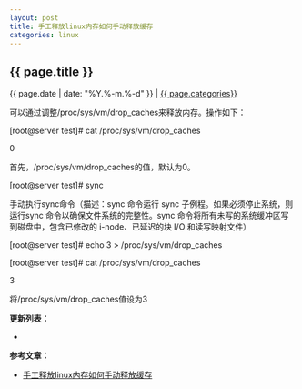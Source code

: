 ```yaml
---
layout: post
title: 手工释放linux内存如何手动释放缓存
categories: linux
---
```


## {{ page.title }}

{{ page.date | date: "%Y.%-m.%-d" }} | <a href="/archive#{{ page.categories }}">{{ page.categories}}</a>

可以通过调整/proc/sys/vm/drop_caches来释放内存。操作如下：

[root@server test]# cat /proc/sys/vm/drop_caches

0

首先，/proc/sys/vm/drop_caches的值，默认为0。

[root@server test]# sync

手动执行sync命令（描述：sync 命令运行 sync 子例程。如果必须停止系统，则运行sync 命令以确保文件系统的完整性。sync 命令将所有未写的系统缓冲区写到磁盘中，包含已修改的 i-node、已延迟的块 I/O 和读写映射文件）

[root@server test]# echo 3 > /proc/sys/vm/drop_caches

[root@server test]# cat /proc/sys/vm/drop_caches

3

将/proc/sys/vm/drop_caches值设为3


**更新列表：**

*



**参考文章：**

* [手工释放linux内存如何手动释放缓存][1]

[1]: https://iask.sina.com.cn/b/6iorTmcM1b5.html